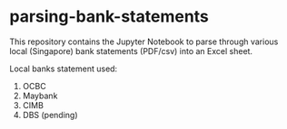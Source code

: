 # parsing-bank-statements
This repository contains the Jupyter Notebook to parse through various local (Singapore) bank statements (PDF/csv) into an Excel sheet.

Local banks statement used:
1) OCBC
2) Maybank
3) CIMB
4) DBS (pending)
